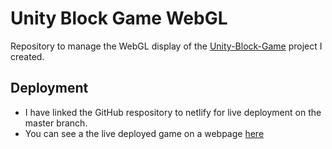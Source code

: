 # Unity Block Game WebGL

Repository to manage the WebGL display of the [Unity-Block-Game](https://github.com/conranpearce/Unity-Block-Game) project I created.

## Deployment
- I have linked the GitHub respository to netlify for live deployment on the master branch.
- You can see a the live deployed game on a webpage [here](https://conran-unity-game.netlify.app/)

